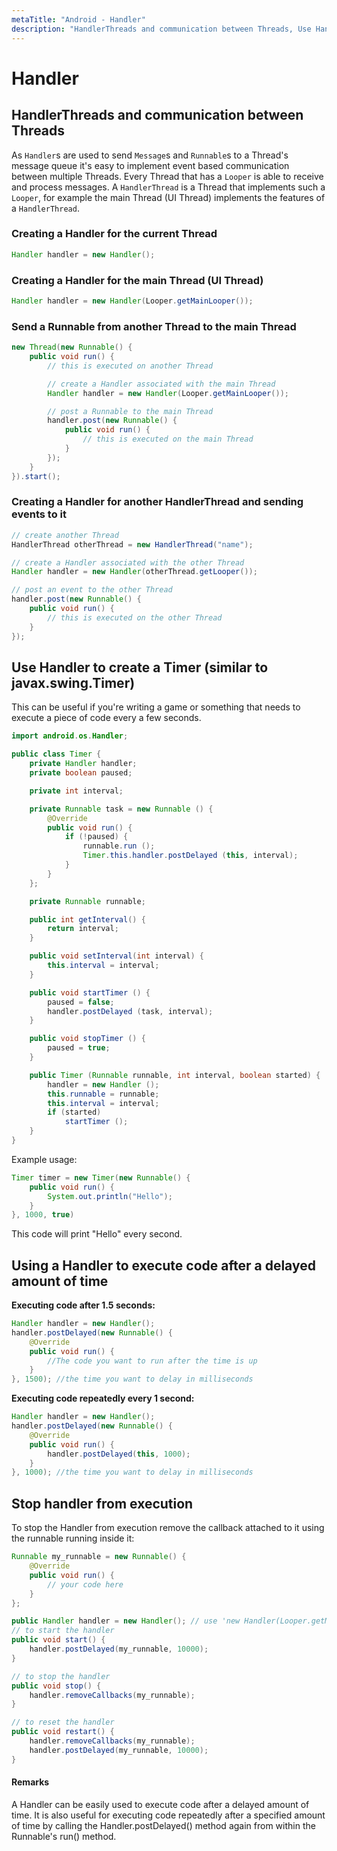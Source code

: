 ```yaml
---
metaTitle: "Android - Handler"
description: "HandlerThreads and communication between Threads, Use Handler to create a Timer (similar to javax.swing.Timer), Using a Handler to execute code after a delayed amount of time, Stop handler from execution "
---
```


# Handler



## HandlerThreads and communication between Threads


As `Handler`s are used to send `Message`s and `Runnable`s to a Thread's message queue it's easy to implement event based communication between multiple Threads. Every Thread that has a `Looper` is able to receive and process messages. A `HandlerThread` is a Thread that implements such a `Looper`, for example the main Thread (UI Thread) implements the features of a `HandlerThread`.

### Creating a Handler for the current Thread

```java
Handler handler = new Handler();

```

### Creating a Handler for the main Thread (UI Thread)

```java
Handler handler = new Handler(Looper.getMainLooper());

```

### Send a Runnable from another Thread to the main Thread

```java
new Thread(new Runnable() {
    public void run() {
        // this is executed on another Thread

        // create a Handler associated with the main Thread
        Handler handler = new Handler(Looper.getMainLooper());

        // post a Runnable to the main Thread
        handler.post(new Runnable() {
            public void run() {
                // this is executed on the main Thread
            }
        });
    }
}).start();

```

### Creating a Handler for another HandlerThread and sending events to it

```java
// create another Thread
HandlerThread otherThread = new HandlerThread("name");

// create a Handler associated with the other Thread
Handler handler = new Handler(otherThread.getLooper());

// post an event to the other Thread
handler.post(new Runnable() {
    public void run() {
        // this is executed on the other Thread
    }
});

```



## Use Handler to create a Timer (similar to javax.swing.Timer)


This can be useful if you're writing a game or something that needs to execute a piece of code every a few seconds.

```java
import android.os.Handler;

public class Timer {
    private Handler handler;
    private boolean paused;

    private int interval;

    private Runnable task = new Runnable () {
        @Override
        public void run() {
            if (!paused) {
                runnable.run ();
                Timer.this.handler.postDelayed (this, interval);
            }
        }
    };

    private Runnable runnable;

    public int getInterval() {
        return interval;
    }

    public void setInterval(int interval) {
        this.interval = interval;
    }

    public void startTimer () {
        paused = false;
        handler.postDelayed (task, interval);
    }

    public void stopTimer () {
        paused = true;
    }

    public Timer (Runnable runnable, int interval, boolean started) {
        handler = new Handler ();
        this.runnable = runnable;
        this.interval = interval;
        if (started)
            startTimer ();
    }
}

```

Example usage:

```java
Timer timer = new Timer(new Runnable() {
    public void run() {
        System.out.println("Hello");
    }
}, 1000, true)

```

This code will print "Hello" every second.



## Using a Handler to execute code after a delayed amount of time


**Executing code after 1.5 seconds:**

```java
Handler handler = new Handler();
handler.postDelayed(new Runnable() {
    @Override
    public void run() {
        //The code you want to run after the time is up
    }
}, 1500); //the time you want to delay in milliseconds

```

**Executing code repeatedly every 1 second:**

```java
Handler handler = new Handler();
handler.postDelayed(new Runnable() {
    @Override
    public void run() {
        handler.postDelayed(this, 1000);
    }
}, 1000); //the time you want to delay in milliseconds

```



## Stop handler from execution 


To stop the Handler from execution remove the callback attached to it using the runnable running inside it:

```java
Runnable my_runnable = new Runnable() {
    @Override
    public void run() {
        // your code here
    }
};

public Handler handler = new Handler(); // use 'new Handler(Looper.getMainLooper());' if you want this handler to control something in the UI
// to start the handler
public void start() {
    handler.postDelayed(my_runnable, 10000);
}

// to stop the handler
public void stop() {
    handler.removeCallbacks(my_runnable);
}

// to reset the handler
public void restart() {
    handler.removeCallbacks(my_runnable);
    handler.postDelayed(my_runnable, 10000);
}

```



#### Remarks


A Handler can be easily used to execute code after a delayed amount of time. It is also useful for executing code repeatedly after a specified amount of time by calling the Handler.postDelayed() method again from within the Runnable's run() method.

